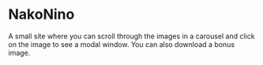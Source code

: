 # NakoNino

A small site where you can scroll through the images in a carousel and click on the image to see a modal window. You can also download a bonus image.